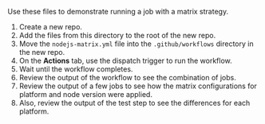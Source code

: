 Use these files to demonstrate running a job with a matrix strategy.

1. Create a new repo.
1. Add the files from this directory to the root of the new repo.
1. Move the `nodejs-matrix.yml` file into the `.github/workflows` directory in the new repo.
1. On the **Actions** tab, use the dispatch trigger to run the workflow.
1. Wait until the workflow completes.
1. Review the output of the workflow to see the combination of jobs.
1. Review the output of a few jobs to see how the matrix configurations for platform and node version were applied.
1. Also, review the output of the test step to see the differences for each platform.
